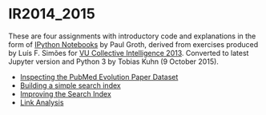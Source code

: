 IR2014_2015
===========

These are four assignments with introductory code and explanations in the form
of [IPython Notebooks](http://ipython.org/notebook.html) by Paul Groth, derived
from exercises produced by Luís F. Simões for [VU Collective Intelligence
2013](https://github.com/lfsimoes/VU/tree/master/2013__Collective_Intelligence).
Converted to latest Jupyter version and Python 3 by Tobias Kuhn (9 October 2015).

* [Inspecting the PubMed Evolution Paper Dataset](01_inspecting.ipynb)
* [Building a simple search index](02_building.ipynb)
* [Improving the Search Index](03_improving.ipynb)
* [Link Analysis](04_analysis.ipynb)

